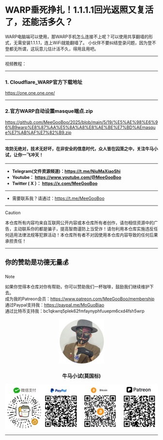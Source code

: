 # WARP垂死挣扎！1.1.1.1回光返照又复活了，还能活多久？

WARP电脑端可以使用，那WARP手机怎么连接不上呢？可以使用共享翻墙的形式，无需安装1.1.1.1，连上WiFi就能翻墙了。 小伙伴不要纠结登录问题，因为登不登都无所谓，这玩意儿估计活不久，得用且用吧。

****

视频教程：

****

### 1. Cloudflare_WARP官方下载地址

https://one.one.one.one/

****

### 2.官方WARP自动设置masque端点.zip

https://github.com/MeeGooBoo/2025/blob/main/5/19/%E5%AE%98%E6%96%B9warp%E8%87%AA%E5%8A%A8%E8%AE%BE%E7%BD%AEmasque%E7%AB%AF%E7%82%B9.zip





























****

#### 攻防无绝对，技术无好坏，在非安全的信息时代，众人皆在囚笼之中，关注牛马小试，让你一飞冲天！

****

- **Telegram(文件资源频道)：https://t.me/NiuMaXiaoShi**
- **Youtube：  https://www.youtube.com/@MeeGooBoo**
- **Twitter ( X ）：  https://x.com/MeeGooBoo**

****
- 需要联系我？请通过：https://t.me/MeeGooBoo
****

> [!CAUTION]
>
> 本仓库所有内容均来自互联网公开内容或本仓库所有者创作，请勿相信资源中的广告，主动联系你的都是骗子，提高智商谨防上当受诈！请勿利用本仓库实施违反任何适用法律法规等犯罪活动！本仓库所有者不对因使用本仓库内容导致的任何后果承担责任！

****

## 你的赞助是功德无量💰

> [!NOTE]
>
> 如果你觉得本仓库对你有帮助，你可以赞助我们一杯咖啡，鼓励我们继续维护下去。<br>
> 成为我的Patreon会员：https://www.patreon.com/MeeGooBoo/membership<br>
> 通过Paypal支持我：https://paypal.me/MoGuoBiao<br>
> 通过比特币支持我：bc1qkwrq5plek62fmfaynyphfuuepm6cxd4fsh5wrp



<p align="center" >
    <img src="https://raw.githubusercontent.com/MeeGooBoo/2025/refs/heads/main/static/imgs/logo.png" width="150">
    <h3 align="center">牛马小试(莫国标)</h3>
    <p align="center">
        <img src="https://raw.githubusercontent.com/MeeGooBoo/2025/refs/heads/main/static/imgs/pays.png">
    </p>
</p>

****

